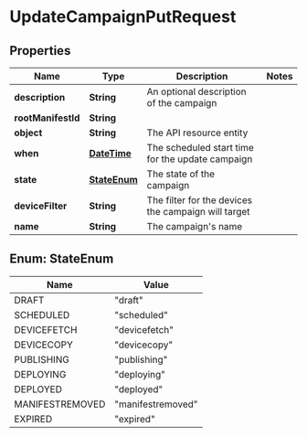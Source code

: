 
# UpdateCampaignPutRequest

## Properties
Name | Type | Description | Notes
------------ | ------------- | ------------- | -------------
**description** | **String** | An optional description of the campaign | 
**rootManifestId** | **String** |  | 
**object** | **String** | The API resource entity | 
**when** | [**DateTime**](DateTime.md) | The scheduled start time for the update campaign | 
**state** | [**StateEnum**](#StateEnum) | The state of the campaign | 
**deviceFilter** | **String** | The filter for the devices the campaign will target | 
**name** | **String** | The campaign&#39;s name | 


<a name="StateEnum"></a>
## Enum: StateEnum
Name | Value
---- | -----
DRAFT | &quot;draft&quot;
SCHEDULED | &quot;scheduled&quot;
DEVICEFETCH | &quot;devicefetch&quot;
DEVICECOPY | &quot;devicecopy&quot;
PUBLISHING | &quot;publishing&quot;
DEPLOYING | &quot;deploying&quot;
DEPLOYED | &quot;deployed&quot;
MANIFESTREMOVED | &quot;manifestremoved&quot;
EXPIRED | &quot;expired&quot;



